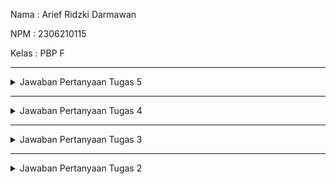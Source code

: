 Nama : Arief Ridzki Darmawan

NPM : 2306210115

Kelas : PBP F

---
<details>
<summary>Jawaban Pertanyaan Tugas 5</summary>
  
### > Jika terdapat beberapa CSS selector untuk suatu elemen HTML, jelaskan urutan prioritas pengambilan CSS selector tersebut!

### > Mengapa responsive design menjadi konsep yang penting dalam pengembangan aplikasi web? Berikan contoh aplikasi yang sudah dan belum menerapkan responsive design!

### > Jelaskan perbedaan antara margin, border, dan padding, serta cara untuk mengimplementasikan ketiga hal tersebut!

### > Jelaskan konsep flex box dan grid layout beserta kegunaannya!

### > Jelaskan bagaimana cara kamu mengimplementasikan checklist di atas secara step-by-step (bukan hanya sekadar mengikuti tutorial)!

</details>

---
<details>
<summary>Jawaban Pertanyaan Tugas 4</summary>
  
### > Apa perbedaan antara HttpResponseRedirect() dan redirect()
Sebenarnya, redirect() mengandung HttpResponseRedirect(). Namun, HttpResponseRedirect() membutuhkan sebuah URL spesifik yang harus ditulis manual untuk me-redirect user ke URL tersebut, sedangkan redirect() lebih fleksibel karena dapat menerima argumen views atau instance model yang akan diambil URLnya oleh Django dengan sendirinya. Sama seperti HttpResponseRedirect(), redirect() juga dapat menerima argumen URL, sehingga redirect() lebih praktis untuk digunakan juga lebih pendek untuk diketik.

### > Jelaskan cara kerja penghubungan model Product dengan User!
Koneksi antara Product dengan User dibuat dengan ForeignKey, yang menciptakan hubungan one-to-many. Hubungan ini membuat setiap Product hanya akan terhubung dengan satu User, tetapi sebuah User dapat memiliki banyak Product. Field ForeignKey menyimpan referensi ke User, dan jika User dihapus, maka Product yang terasosiasi dengan User tersebut juga akan ikut terhapus.

### > Apa perbedaan antara authentication dan authorization, apakah yang dilakukan saat pengguna login? Jelaskan bagaimana Django mengimplementasikan kedua konsep tersebut.
Authentication adalah proses untuk memastikan bahwa orang yang login di suatu akun adalah benar pemilik akun tersebut (biasanya dengan memasukkan username dan password, tapi dapat dengan metode autentikasi lainnya seperti biometrik).

Authorization adalah proses untuk menentukan apa saja yang dapat dilakukan akun yang sudah diautentikasi. Misalnya, sebuah User tidak dapat mengakses atau mengubah data pengguna lain pada database, tapi sebuah Admin mungkin dapat melakukan hal tersebut.

Untuk authentication, Django memiliki fungsi bawaan django.contrib.auth yang dapat kita gunakan untuk mengimpor authenticate, login, dan logout. Django menangani authorization dengan menggunakan decorators, permissions, atau groups, contohnya @login_required dan @permission_required.

### > Bagaimana Django mengingat pengguna yang telah login? Jelaskan kegunaan lain dari cookies dan apakah semua cookies aman digunakan?
Django mengingat pengguna yang sudah login dengan membuat sebuah session yang IDnya disimpan pada sebuah cookies di browser pengguna. Cookies ini akan di-cek oleh Django untuk mengidentifikasi User dan mengambil data pada session sebelumnya. Cookies juga digunakan untuk menyimpan preferensi pengguna, data analitik, atau fitur "remember me" yang membuat User tidak perlu login lagi. Tidak semua cookies aman untuk digunakan, cookies yang tidak memiliki flag seperti HttpOnly, Secure, atau SameSite cukup rentan terhadap serangan.

### > Jelaskan bagaimana cara kamu mengimplementasikan checklist di atas secara step-by-step (bukan hanya sekadar mengikuti tutorial).
#### Membuat laman agar user dapat membuat akun (register)
* Mengimport UserCreation dan menambahkan function register pada views.py
* Membuat file register.html pada main/templates
* Mengimport register serta menambahkan path ke urlpatterns pada urls.py
#### Membuat fitur agar user dapat login
* Mengimport authenticate, login, dan AuthenticationForm dan menambahkan function login_user pada views.py
* Membuat file login.html pada main/templates
* Mengimport login_user serta menambahkan path ke urlpatterns pada urls.py
#### Membuat tombol agar user dapat logout
* Mengimport logout dan menambahkan function logout_user pada views.py
* Menambahkan button "Logout" pada main.html pada main/templates
* Mengimport logout_user serta menambahkan path ke urlpatterns pada urls.py
#### Membuat autentikasi
* Mengimport login_required pada views.py dan menambahkan @login_required di atas fungsi show_main (agar laman utama hanya dapat diakses jika sudah login)
#### Menggunakan cookies
* Mengimport HttpResponseRedirect, reverse, dan datetime dan menambahkan 'last_login' pada login_user dan show_main
* Mengubah function logout_user untuk menghapus cookie last_login saat pengguna logout
* Menambahkan "Last login" pada main.html
#### Menghubungkan User dengan Product
* Mengimport User pada models.py
* Menambahkan user = models.ForeignKey(User, on_delete=models.CASCADE) pada model Product
* Mengubah create_product dan show_main pada views.py untuk mengambil data dari objek User dan mengisinya pada field user

### > Bukti pembuatan dua akun dummy dengan tiga dummy data per akun
![Screenshot 2024-09-25 002347](https://github.com/user-attachments/assets/8557316b-0cb1-4ec4-bdcf-e01e67ac1626)
![Screenshot 2024-09-25 002419](https://github.com/user-attachments/assets/70415473-86b9-4fd1-8b48-70411bf5c273)
![Screenshot 2024-09-25 002459](https://github.com/user-attachments/assets/aba6695e-e1d1-4434-b1ee-f8275ad2ea6c)
</details>

---
<details>
<summary>Jawaban Pertanyaan Tugas 3</summary>

### > Jelaskan mengapa kita memerlukan data delivery dalam pengimplementasian sebuah platform?
Data delivery penting dalam pengimplementasian platform karena memungkinkan komunikasi antar komponen, memastikan interaksi pengguna secara real-time, dan menjaga konsistensi data di seluruh sistem. Hal ini mendukung skalabilitas dan kinerja dengan menangani traffic yang besar secara efisien sambil mengurangi latensi. Tanpa data delivery yang efektif, platform akan sulit beroperasi dengan lancar dan memenuhi kebutuhan pengguna atau bisnis.

### > Menurutmu, mana yang lebih baik antara XML dan JSON? Mengapa JSON lebih populer dibandingkan XML?
JSON lebih populer daripada XML karena lebih sederhana, strukturnya ringan, dan kemudahan penggunaannya. JSON memiliki sintaks yang sederhana dengan overhead yang lebih sedikit, membuatnya efisien untuk transmisi data, terutama di web. JSON didukung secara native oleh JavaScript, menjadikannya ideal untuk pengembangan web, dan JSON menangani tipe data seperti angka dan array lebih efektif dibandingkan XML yang memperlakukan semua data sebagai teks. Selain itu, JSON banyak digunakan dalam API karena ukurannya yang lebih kecil dan parsing yang lebih cepat, sementara XML lebih cocok untuk struktur data yang kompleks, namun umumnya lebih verbose dan sulit digunakan.

### > Jelaskan fungsi dari method is_valid() pada form Django dan mengapa kita membutuhkan method tersebut?
Metode is_valid() di Django sangat penting untuk memastikan bahwa data dari form atau serializer memenuhi aturan validasi, sehingga mencegah data yang tidak valid atau berbahaya diproses. Metode ini memeriksa data berdasarkan kriteria yang telah ditentukan, menangani kesalahan dengan memberikan feedback. Jika valid, data yang sudah bersih dapat diakses untuk digunakan dengan aman. 

### > Mengapa kita membutuhkan csrf_token saat membuat form di Django? Apa yang dapat terjadi jika kita tidak menambahkan csrf_token pada form Django? Bagaimana hal tersebut dapat dimanfaatkan oleh penyerang?
csrf_token di Django mencegah serangan Cross-Site Request Forgery (CSRF), di mana penyerang dapat menipu pengguna agar tanpa sadar mengirim permintaan yang tidak diizinkan ke sebuah situs web. Tanpa token ini, penyerang bisa mengeksploitasi sesi yang telah diautentikasi dan membuat perubahan atau tindakan yang tidak diizinkan atas nama pengguna. Token ini memastikan bahwa pengiriman form berasal dari sumber tepercaya dengan memverifikasikan keaslian permintaan sehingga mencegah tindakan berbahaya dari situs web eksternal.

### > Jelaskan bagaimana cara kamu mengimplementasikan checklist di atas secara step-by-step (bukan hanya sekadar mengikuti tutorial).
* Mengubah primary key menjadi UUID untuk mencegah celah keamanan dan melakukan migrasi
* Membuat forms.py berisi struktur form (fields untuk model)
* Import class form dan model ke views.py dan buat fungsi create_product yang menerima parameter request
* Import fungsi create_product pada views.py dan menambahkan path url ke url_patterns
* Buat file create_product.html pada templates
* Tambahkan kode untuk menampilkan data produk dalam bentuk tabel serta tombol "Add Product" yang akan redirect ke halaman form
* Menjalankan server Django pada localhost untuk memastikan bahwa fitur berfungsi
* Import HttpResponse dan serializers pada views.py dan buat fungsi show_xml yang me-return HttpResponse
* Import fungsi show_xml pada views.py dan menambahkan path url ke url_patterns
* Membuat fungsi show_json yang me-return HttpResponse
* Import fungsi show_json pada views.py dan menambahkan path url ke url_patterns
* Buat request baru pada postman dengan method GET dengan url http://localhost:8000/xml/ dan http://localhost:8000/json/ untuk mengetes apakah data terkirim dengan baik
* Membuat direktori .github pada proyek dengan subdirektori workflows
* Membuat file deploy.yml pada direktori workflows
* Buat secret pada repositori, dengan nama PWS_URL dan mengisinya dengan format https://(username.sso):(password proyek PWS)@pbp.cs.ui.ac.id/(username.sso)/(nama proyekmu)
* Menambahkan CSRF_TRUSTED_ORIGINS pada settings.py di direktori proyek
* Melakukan add, commit, dan push ke repository GitHub dan mengecek apakah proyek di PWS sudah ter-deploy secara otomatis

### > Mengakses keempat URL di poin 2 menggunakan Postman, membuat screenshot dari hasil akses URL pada Postman, dan menambahkannya ke dalam README.md.
![Screenshot 2024-09-17 221822](https://github.com/user-attachments/assets/c2f88511-87ba-4cd3-822a-c93408f27278)
![Screenshot 2024-09-17 222002](https://github.com/user-attachments/assets/2256087d-befb-43af-a9dc-32f23617c064)
![Screenshot 2024-09-17 221932](https://github.com/user-attachments/assets/3341fecb-4d9f-4a47-9bba-36e3e37ffd0f)
![Screenshot 2024-09-17 222018](https://github.com/user-attachments/assets/3d55c02f-4c24-4d5f-b54f-63c730850822)
</details>

---
<details>
<summary>Jawaban Pertanyaan Tugas 2</summary>

### > Jelaskan bagaimana cara kamu mengimplementasikan checklist di atas secara step-by-step (bukan hanya sekadar mengikuti tutorial).
* Membuat direktori dagangsekitar lokal
* Membuat repository dagangsekitar pada GitHub
* Menghubungkan direktori lokal dengan repository GitHub dengan command git remote add origin
* Mengaktifkan virtual environment
* Membuat requirements.txt pada direktori lokal dan melakukan pip install -r requirements.txt
* Membuat proyek Django baru bernama dagangsekitar
* Menambahkan "127.0.0.1" pada ALLOWED_HOSTS
* Menjalankan server Django pada localhost untuk memastikan bahwa Django berhasil diinstal
* Menambahkan file .gitignore
* Membuat proyek baru pada website PWS dan menambahkan url deployment pada ALLOWED_HOSTS
* Membuat aplikasi main baru pada direktori lokal dengan command py manage.py startapp main
* Menambahkan 'main' pada INSTALLED_APPS
* Membuat folder templates berisi main.html pada aplikasi main
* Mengisi main.html dengan apa yang ingin ditampilkan (nama toko, npm, nama, kelas)
* Mengisi models.py pada aplikasi main dengan class Product dengan atribut name, price, dan description
* Melakukan migrasi model
* Menambahkan fungsi show_main pada views.py pada aplikasi main
* Membuat urls.py pada aplikasi main dan mengisinya dengan routing untuk memetakan fungsi pada views.py
* Menambahkan path('', include('main.urls')) pada url_patterns pada proyek dagangsekitar (bukan di main)
* Membuat tests.py pada aplikasi main dan mengisinya dengan test case
* Melakukan add, commit, dan push ke repository GitHub
* Melakukan push ke PWS

### > Buatlah bagan yang berisi request client ke web aplikasi berbasis Django beserta responnya dan jelaskan pada bagan tersebut kaitan antara urls.py, views.py, models.py, dan berkas html.
![Frame 1](https://github.com/user-attachments/assets/bdbde251-4b8b-4e8b-9ec0-6605d80cc51c)

### > Jelaskan fungsi git dalam pengembangan perangkat lunak!
Git berfungsi sebagai sistem pengontrol versi, yaitu untuk mencatat setiap perubahan file proyek yang dikerjakan oleh seorang atau banyak orang. Hal ini meningkatkan efisiensi dalam pembuatan program karena setiap perubahan dapat dilacak secara detail, memudahkan rollback ke versi sebelumnya jika terjadi kesalahan, serta memungkinkan kolaborasi antar pengembang dengan sinkronisasi yang baik. Git juga memungkinkan penggabungan (merge) dari berbagai cabang (branch) proyek sehingga tim bisa bekerja secara paralel tanpa mengganggu alur kerja satu sama lain.

### > Menurut Anda, dari semua framework yang ada, mengapa framework Django dijadikan permulaan pembelajaran pengembangan perangkat lunak?
Django adalah framework yang ideal untuk memulai pengembangan perangkat lunak karena mempunyai fitur bawaan yang berguna seperti autentikasi, ORM, dan keamanan yang cukup kuat. Arsitekturnya yang terstruktur membuat Django mendukung skalabilitas seiring pertumbuhan aplikasi. Fitur keamanannya juga kuat, seperti perlindungan terhadap SQL injection dan CSRF. Selain itu, komunitas dan dokumentasi Django luas, ditambah dengan keserbagunaannya untuk berbagai proyek mulai dari situs web kecil hingga aplikasi berskala besar.

### > Mengapa model pada Django disebut sebagai ORM?
Dalam Django, model disebut ORM (Object-Relational Mapping) karena memetakan objek Python ke tabel database relasional, yang memungkinkan developer berinteraksi dengan database menggunakan kode Python tanpa harus menulis SQL secara langsung. Setiap class atribut model mewakili sebuah tabel kolom atau fields, sedangkan instance-nya mewakili sebuah baris. ORM menangani konversi antara kedua format ini, memudahkan operasi database seperti membuat, mengambil, memperbarui, atau menghapus data.
</details>
